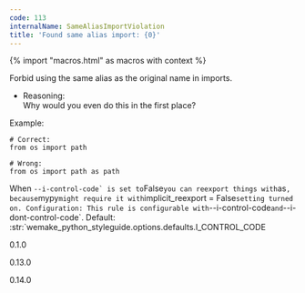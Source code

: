 ```yaml
---
code: 113
internalName: SameAliasImportViolation
title: 'Found same alias import: {0}'
---
```


{% import "macros.html" as macros with context %}

Forbid using the same alias as the original name in imports.

  - Reasoning:  
    Why would you even do this in the first place?

Example:

    # Correct:
    from os import path
    
    # Wrong:
    from os import path as path

When ``--i-control-code` is set to``False`you can reexport things
with`as`, because`mypy`might require it with`implicit\_reexport =
False`setting turned on. Configuration: This rule is configurable
with`--i-control-code`and`--i-dont-control-code\`<span class="title-ref">.
Default:
:str:\`wemake\_python\_styleguide.options.defaults.I\_CONTROL\_CODE</span>

<div class="versionadded">

0.1.0

</div>

<div class="versionchanged">

0.13.0

</div>

<div class="versionchanged">

0.14.0

</div>